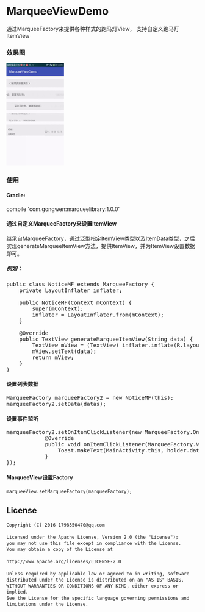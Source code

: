# MarqueeViewDemo
通过MarqueeFactory来提供各种样式的跑马灯View，
支持自定义跑马灯ItemView

### 效果图
<img src="/screenshot/screenshot.gif" style="width: 30%;">

### 使用

#### Gradle:
compile 'com.gongwen:marqueelibrary:1.0.0'

#### 通过自定义MarqueeFactory来设置ItemView
继承自MarqueeFactory，通过泛型指定ItemView类型以及ItemData类型，之后实现generateMarqueeItemView方法，提供ItemView，并为ItemView设置数据即可。
##### 例如：
<pre>
public class NoticeMF extends MarqueeFactory<TextView, String> {
    private LayoutInflater inflater;

    public NoticeMF(Context mContext) {
        super(mContext);
        inflater = LayoutInflater.from(mContext);
    }

    @Override
    public TextView generateMarqueeItemView(String data) {
        TextView mView = (TextView) inflater.inflate(R.layout.notice_item, null);
        mView.setText(data);
        return mView;
    }
}
</pre>

#### 设置列表数据
<pre>
MarqueeFactory<TextView, String> marqueeFactory2 = new NoticeMF(this);
marqueeFactory2.setData(datas);
</pre>

#### 设置事件监听
<pre>
marqueeFactory2.setOnItemClickListener(new MarqueeFactory.OnItemClickListener<TextView, String>() {
            @Override
            public void onItemClickListener(MarqueeFactory.ViewHolder<TextView, String> holder) {
                Toast.makeText(MainActivity.this, holder.data, Toast.LENGTH_SHORT).show();
            }
});
</pre>

#### MarqueeView设置Factory
<code>marqueeView.setMarqueeFactory(marqueeFactory);</code>

License
--
    Copyright (C) 2016 1798550470@qq.com

    Licensed under the Apache License, Version 2.0 (the "License");
    you may not use this file except in compliance with the License.
    You may obtain a copy of the License at

    http://www.apache.org/licenses/LICENSE-2.0

    Unless required by applicable law or agreed to in writing, software
    distributed under the License is distributed on an "AS IS" BASIS,
    WITHOUT WARRANTIES OR CONDITIONS OF ANY KIND, either express or implied.
    See the License for the specific language governing permissions and
    limitations under the License.